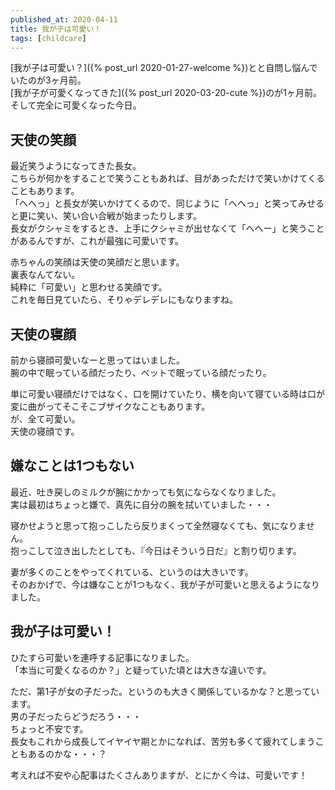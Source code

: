 ```yaml
---
published_at: 2020-04-11
title: 我が子は可愛い！
tags: [childcare]
---
```


[我が子は可愛い？]({% post_url 2020-01-27-welcome %})とと自問し悩んでいたのが3ヶ月前。  
[我が子が可愛くなってきた]({% post_url 2020-03-20-cute %})のが1ヶ月前。  
そして完全に可愛くなった今日。  

## 天使の笑顔

最近笑うようになってきた長女。  
こちらが何かをすることで笑うこともあれば、目があっただけで笑いかけてくることもあります。  
「へへっ」と長女が笑いかけてくるので、同じように「へへっ」と笑ってみせると更に笑い、笑い合い合戦が始まったりします。  
長女がクシャミをするとき、上手にクシャミが出せなくて「へへー」と笑うことがあるんですが、これが最強に可愛いです。  

赤ちゃんの笑顔は天使の笑顔だと思います。  
裏表なんてない。  
純粋に「可愛い」と思わせる笑顔です。  
これを毎日見ていたら、そりゃデレデレにもなりますね。  

## 天使の寝顔

前から寝顔可愛いなーと思ってはいました。  
腕の中で眠っている顔だったり、ベットで眠っている顔だったり。  

単に可愛い寝顔だけではなく、口を開けていたり、横を向いて寝ている時は口が変に曲がってそこそこブザイクなこともあります。  
が、全て可愛い。  
天使の寝顔です。  

## 嫌なことは1つもない

最近、吐き戻しのミルクが腕にかかっても気にならなくなりました。  
実は最初はちょっと嫌で、真先に自分の腕を拭いていました・・・  

寝かせようと思って抱っこしたら反りまくって全然寝なくても、気になりません。  
抱っこして泣き出したとしても、『今日はそういう日だ』と割り切ります。  

妻が多くのことをやってくれている、というのは大きいです。  
そのおかげで、今は嫌なことが1つもなく、我が子が可愛いと思えるようになりました。  

## 我が子は可愛い！

ひたすら可愛いを連呼する記事になりました。  
「本当に可愛くなるのか？」と疑っていた頃とは大きな違いです。  

ただ、第1子が女の子だった。というのも大きく関係しているかな？と思っています。  
男の子だったらどうだろう・・・  
ちょっと不安です。  
長女もこれから成長してイヤイヤ期とかになれば、苦労も多くて疲れてしまうこともあるのかな・・・？  

考えれば不安や心配事はたくさんありますが、とにかく今は、可愛いです！  